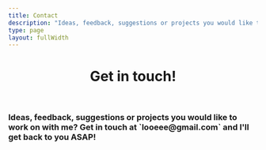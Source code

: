 ```yaml
---
title: Contact
description: "Ideas, feedback, suggestions or projects you would like to work on with me? Get in touch at and I'll get back to you ASAP!"
type: page
layout: fullWidth
---
```

<header>
  <h1>Get in touch!</h1>
</header>
<div id="article" itemprop="text">
  <h3>Ideas, feedback, suggestions or projects you would like to work on with me? Get in touch at `looeee@gmail.com` and I'll get back to you ASAP!
  </h3>
</div>